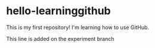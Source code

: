 # hello-learninggithub

This is my first repository! I'm learning how to use GitHub.

This line is added on the experiment branch
